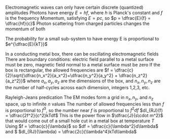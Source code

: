 Electromagnetic waves can only have certain discrete (quantized) amplitudes
	Photons have energy $E=hf$, where $h$ is Planck's constant and $f$ is the frequency
	Momentum, satisfying $E = pc$, so $p = \dfrac{E}{f} = \dfrac{hf}{c}$
	Photon scattering from charged particles changes the momentum of both

The probability for a small sub-system to have energy E is proportional to $e^{\dfrac{E}{kT}}$

In a conducting metal box, there can be oscillating electromagnetic fields
	There are boundary conditions: electric field parallel to a metal surface must be zero, magnetic field normal to a metal surface must be zero
If the box is rectangular, the allowed frequencies are 
	$f = \dfrac{c}{2}\sqrt{\dfrac{n_x^2}{a_x^2}+\dfrac{n_y^2}{a_y^2} + \dfrac{n_z^2}{a_z^2}}$
	where $a_x, a_y, a_z$ are the dimensions of the box, and $n_x, n_y, n_z$ are the number of half-cycles across each dimension, integers 1,2,3, etc.

Rayleigh-Jeans predication
	The EM modes form a grid in $n_x, n_y$, and $n_z$ space, up to infinite $n$ values
	The number of allowed frequencies less than $f$ is proportional to $f^3$, so the number near $f$ is proportional to $f^2df$
		$dI_{RJ}(f) = \dfrac{2f^2}{c^2}kTdf$
		This is the power flow in $\dfrac{J}{s\cdot m^2}$ that would come out of a small hole cut in a metal box at temperature $T$
	Using $f = \dfrac{c}{\lambda}$ so $df = \dfrac{c}{\lambda^2}d\lambda$ and $
	$dI_{RJ}(\lambda) = \dfrac{2c}{\lambda^4}kTd\lambda$
